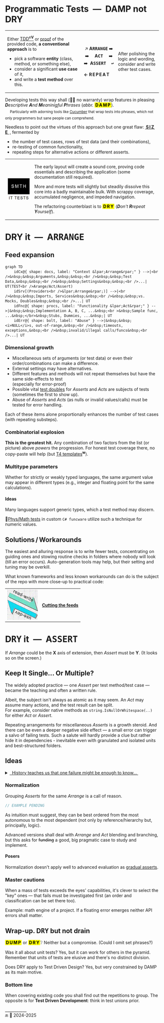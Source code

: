 # Programmatic Tests&nbsp;&nbsp;&mdash;&nbsp;&nbsp;DAMP not DRY

<table><tr><td><p>Either <a href="../../asDrive">TDD<sup>e<b>V</b></sup></a> or <a href="../../asQA">proof</a> of the provided code, <b>a conventional approach</b> is to</p>
    <ul>
        <li>pick a software <b>entity</b> (class, method, or something else),</li>
        <li>consider a significant <b>use case</b> of it,</li>
        <li>and write a <b>test method</b> over this.</li>
    </ul>
</td><td><p align="center">
↗️&nbsp;<b>A<samp>RRANGE</samp></b>&nbsp;➡️ <br />➡️&nbsp;&nbsp;&nbsp;&nbsp;&nbsp;<b>A<samp>CT</samp></b>&nbsp;&nbsp;&nbsp;&nbsp;&nbsp;➡️ <br />➡️&nbsp;&nbsp;<b>A<samp>SSERT&nbsp;&nbsp;↩️</samp></b></p>
<p><b>&larr;&nbsp;R&thinsp;E&thinsp;P&thinsp;E&thinsp;A&thinsp;T</b></p></td><td><p>After polishing the logic and wording,<br />consider and write other test cases.</p>
</td></tr></table>

Developing tests this way shall (☝🏼 no warranty) wrap features in pleasing _<b>D</b>escriptive <b>A</b>nd <b>M</b>eaninigful <b>P</b>hrases_ (_abbr._ <mark>&thinsp;<b>D&thinsp;A&thinsp;M&thinsp;P</b>&thinsp;</mark>).\
&nbsp;&nbsp;&nbsp;&nbsp;<sub>Particularly with adorning tools like [Cucumber](https://cucumber.io/docs/guides/10-minute-tutorial/?lang=java#write-a-scenario) that wrap tests into phrases, which not only programmers but sane people can comprehend.</sub>

Needless to point out the virtues of this approach but one great flaw: <ins>&thinsp;<b>S&thinsp;I&thinsp;Z&thinsp;E</b>&nbsp;</ins>&thinsp;, fermented by

* the number of test cases, rows of test data (and their combinations),
* re-testing of common functionality,
* repeating steps for alternative actions or different asserts.</p>

<table><tr><td><picture><img alt="&nbsp;Black box of test (not of application)" src="../../../../_rsc/_img/memes/ItTestsSmth.jpg" /></picture>
</td><td>
<p>The early layout will create a sound core, proving code essentials and describing the application (some documentation still required).</p>
<p>More and more tests will slightly but steadily dissolve this core into a badly maintainable bulk. With scrappy coverage, accumulated negligence, and impeded navigation.</p>
    <p>The refactoring counterblast is to <mark>&thinsp;<b>D&thinsp;R&thinsp;Y</b>&thinsp;</mark> (<i><b>D</b>on't <b>R</b>repeat <b>Y</b>ourself</i>).</p>
</td></tr></table>

# DRY it &nbsp;&mdash;&nbsp; A<samp>RRANGE</samp>

## Feed expansion

```mermaid
graph TD
    idCx@{ shape: docs, label: "Context &lpar;Arrange&rpar;" } -->|<br />&nbsp;&nbsp;Arguments,&nbsp;&nbsp;<br />&nbsp;&nbsp;Test Data,&nbsp;&nbsp;<br />&nbsp;&nbsp;Settings&nbsp;&nbsp;<br />...| UT(TEST<br />Arange/Act/Assert)
    idSrv[(Providers<br />&lpar;Arrange&rpar;)] -->|<br />&nbsp;&nbsp;Imports, Services&nbsp;&nbsp;<br />&nbsp;&nbsp;vs. Mocks, Doubles&nbsp;&nbsp;<br />...| UT
    idFnc@{ shape: procs, label: "Functionality &lpar;Act&rpar;" } -->|&nbsp;&nbsp;Implementation A, B, C, ...&nbsp;<br >&nbsp;Sample func, ...&nbsp;</br>&nbsp;Stubs, Dummies, ...&nbsp;| UT
    idErr@{ shape: bolt, label: "Abuse" } -->|&nbsp;&nbsp;<i>NULL</i>s, out-of-range,&nbsp;<br />&nbsp;timeouts, exceptions,&nbsp;<br />&nbsp;invalid/illegal calls/funcs&nbsp;<br />...| UT

```

### Dimensional growth

* Miscellaneous sets of arguments (or test data) or even their order/combinations can make a difference.
* External settings may have alternatives.
* Different features and methods will not repeat themselves but have the same side-effects to test\
(especially for error-proof)
* Possible vital <ins>test doubles</ins> for _Asserts_ and _Acts_ are subjects of tests (sometimes the first to show up).
* Abuse of _Asserts_ and _Acts_ (as nulls or invalid values/calls) must be tested for error handling.

Each of these items alone proportionally enhances the number of test cases (with repeating substeps).

### Combinatorial explosion

**This is the greatest hit.** Any combination of two factors from the list (or picture) above _powers_ the progression. For honest test coverage there, no copy-paste will help (but [T4 templates](https://en.wikipedia.org/wiki/Text_Template_Transformation_Toolkit)<sup><b>w</b></sup>).

### Multitype parameters

Whether for strictly or weakly typed languages, the same argument value may appear in different types (e.g., integer and floating point for the same calculations).

#### Ideas

Many languages support generic types, which a test method may discern.

🧪[Phys/Math tests](https://github.com/Kyriosity/use-dev/tree/main/src/TuttiFrutti/FuncStore.Convers.Tests/PhysMath) in custom <code></b>C#</b> funcware</code> utilize such a technique for numeric values.

## Solutions&thinsp;/&thinsp;Workarounds

The easiest and alluring response is to write fewer tests, concentrating on guiding ones and stowing routine checks in folders where nobody will look (till an error occurs). 
Auto-generation tools may help, but their setting and tuning may be overkill.

What known frameworks and less known workarounds can do is the subject of the repo with more close-up to practical code:

<table align="center"><tr></tr><tr><td><picture><img alt="&nbsp;READ-WRITE meets USE-DEV" width="100px" src="../../../../_rsc/_img/_nav/read-write_use-dev.jpg" /></picture></td><td>
    <a href="https://github.com/Kyriosity/use-dev/blob/main/README%2B/tests/README%2B/prog_tests-cut_feeds.md"><b>Cutting the feeds</b></a>
</td></td></tr></table>

# D<samp>RY</samp> it &nbsp;&mdash;&nbsp; A<samp>SSERT</samp>

If *Arrange* could be the **X** axis of extension, then *Assert* must be **Y**. (It looks so on the screen.)

## Keep It Single... Or Multiple?

The widely adopted practice &mdash; one *Assert* per test method/test case &mdash; became the teaching and often a written rule.

Albeit, the subject isn't always as atomic as it may seem. An _Act_ may assume many actions, and the test result can be split.\
For example, consider native methods as `string.IsNullOrWhitespace(..)` for either *Act* or *Assert*.

Repeating arrangements for miscellaneous _Asserts_ is a growth steroid. 
And there can be even a deeper negative side effect &mdash; a small error can trigger a salvo of failing tests. 
Such a salute will hardly provide a clue but rather hide it in dependencies - inevitable even with granulated and isolated units and best-structured folders.

## Ideas

<details><summary><ins>&nbsp; History teaches us that one failure might be enough to know...&nbsp;</ins></summary>
    
> As in the anecdote  about **Napoleon** enraged by the silence of cannons on a flank.\
A summoned general was eager to recount seven reasons, he knew, but was shortly interrupted with\
<samp>«Already one is more than enough for me».</samp>
>
> The same Albert Einstein replied to "One Hundred Authors Against Einstein", 1931:\
> <samp>"If I were wrong, it would only take one."</samp>

</details>

### Normalization

Grouping _Asserts_ for the same _Arrange_ is a call of reason. 

```csharp
// EXAMPLE PENDING
```

As intuition must suggest, they can be best ordered from the most autonomous to the most dependent (not only by reference/hierarchy but, principally, logic).

Advanced versions shall deal with _Arrange_ and _Act_ blending and branching, but this asks for <s>funding</s> a good, big pragmatic case to study and implement.

#### Posers

Normalization doesn't apply well to advanced evaluation as [gradual asserts](https://github.com/Kyriosity/use-dev/blob/main/README+/tests/README+/unit_test-gradual_assert.md).

### Master cautions

When a mass of tests exceeds the eyes' capabilities, it's clever to select the "key" ones &mdash; that fails must be investigated first (an order and classification can be set there too).

Example: math engine of a project. If a floating error emerges neither API errors shall matter.

## Wrap-up. D<samp>RY</samp> but not drain 

<mark>&thinsp;<b>D&thinsp;U&thinsp;M&thinsp;P</b>&thinsp;</mark> or <mark>&thinsp;<b>D&thinsp;R&thinsp;Y</b>&thinsp;</mark>❔ Neither but a compromise. (Could I omit set phrases?) 

Was it all about unit tests? Yes, but it can work for others in the pyramid. Remember that units of tests are elusive and there's no distinct division.

Does DRY apply to Test Driven Design? Yes, but very constrained by DAMP as its main motive.

### Bottom line

When covering existing code you shall find out the repetitions to group. The opposite is for **Test Driven Development**: think in test unions prior.

\___________\
🔚 🌙 2024-2025
